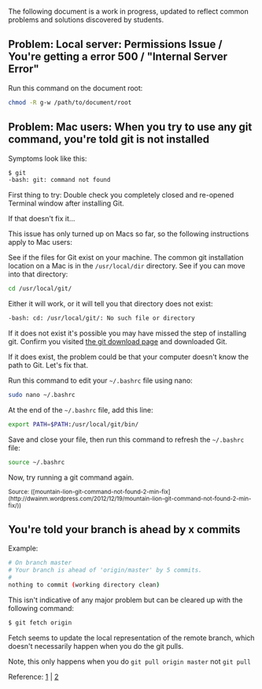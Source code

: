 The following document is a work in progress, updated to reflect common problems and solutions discovered by students.




## Problem: Local server: Permissions Issue / You're getting a error 500 / "Internal Server Error"

Run this command on the document root:

```bash
chmod -R g-w /path/to/document/root
```




## Problem: Mac users: When you try to use any git command, you're told git is not installed

Symptoms look like this:

```bash
$ git
-bash: git: command not found
```

First thing to try: Double check you completely closed and re-opened Terminal window after installing Git.

If that doesn't fix it...

This issue has only turned up on Macs so far, so the following instructions apply to Mac users:

See if the files for Git exist on your machine. The common git installation location on a Mac is in the `/usr/local/dir` directory. See if you can move into that directory:

```bash
cd /usr/local/git/
```

Either it will work, or it will tell you that directory does not exist:

```bash
-bash: cd: /usr/local/git/: No such file or directory
```

If it does not exist it's possible you may have missed the step of installing git. Confirm you visited [the git download page](http://git-scm.com/downloads) and downloaded Git.

If it does exist, the problem could be that your computer doesn't know the path to Git. Let's fix that.

Run this command to edit your `~/.bashrc` file using nano:

```bash
sudo nano ~/.bashrc
```

At the end of the `~/.bashrc` file, add this line:

```bash
export PATH=$PATH:/usr/local/git/bin/
```

Save and close your file, then run this command to refresh the `~/.bashrc` file:

```bash
source ~/.bashrc
```

Now, try running a git command again.

<small>
Source: ([mountain-lion-git-command-not-found-2-min-fix](http://dwainm.wordpress.com/2012/12/19/mountain-lion-git-command-not-found-2-min-fix/))
</small>




## You're told your branch is ahead by x commits

Example:

```bash
# On branch master
# Your branch is ahead of 'origin/master' by 5 commits.
#
nothing to commit (working directory clean)
```

This isn't indicative of any major problem but can be cleared up with the following command:

```bash
$ git fetch origin
```

Fetch seems to update the local representation of the remote branch, which doesn't necessarily happen when you do the git pulls.

Note, this only happens when you do `git pull origin master` not `git pull`


Reference:
[1](http://stackoverflow.com/questions/14835515/local-git-clone-is-ahead-of-origin-even-though-no-local-changes-were-made) |
[2](http://stackoverflow.com/questions/2432579/git-your-branch-is-ahead-by-x-commits)
